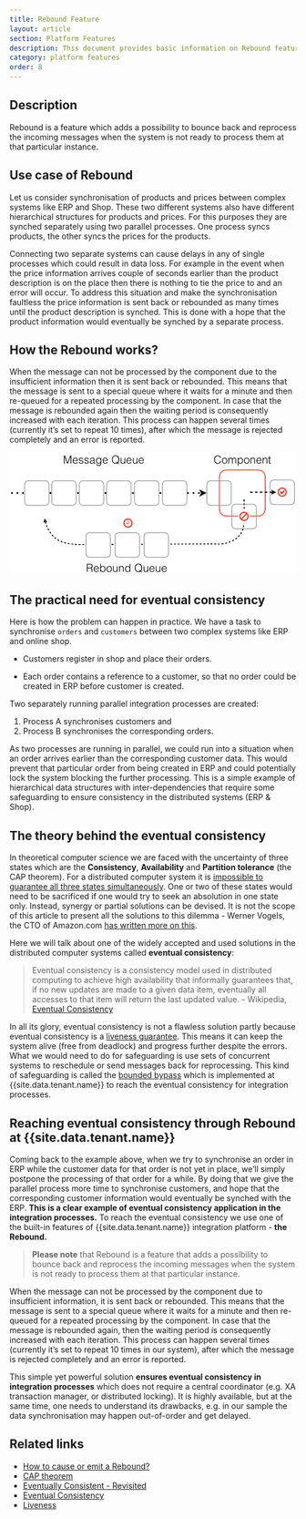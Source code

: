 ```yaml
---
title: Rebound Feature
layout: article
section: Platform Features
description: This document provides basic information on Rebound feature and which possibility it adds to bounce back and reprocess the incoming messages when the system is not ready to process them at that particular instance.
category: platform features
order: 8
---
```


## Description

Rebound is a feature which adds a possibility to bounce back and reprocess the incoming messages when the system is not ready to process them at that particular instance.

## Use case of Rebound

Let us consider synchronisation of products and prices between complex systems like ERP and Shop. These two different systems also have different hierarchical structures for products and prices. For this purposes they are synched separately using two parallel processes. One process syncs products, the other syncs the prices for the products.

Connecting two separate systems can cause delays in any of single processes which could result in data loss. For example in the event when the price information arrives couple of seconds earlier than the product description is on the place then there is nothing to tie the price to and an error will occur. To address this situation and make the synchronisation faultless the price information is sent back or rebounded as many times until the product description is synched. This is done with a hope that the product information would eventually be synched by a separate process.

## How the Rebound works?

When the message can not be processed by the component due to the insufficient information then it is sent back or rebounded. This means that the message is sent to a special queue where it waits for a minute and then re-queued for a repeated processing by the component. In case that the message is rebounded again then the waiting period is consequently increased with each iteration. This process can happen several times (currently it’s set to repeat 10 times), after which the message is rejected completely and an error is reported.

![Rebound-schematics](/assets/img/rebound/rebound-schematics.png)

## The practical need for eventual consistency

Here is how the problem can happen in practice. We have a task to synchronise `orders` and `customers` between two complex systems like ERP and online shop.

  * Customers register in shop and place their orders.

  * Each order contains a reference to a customer, so that no order could be created in ERP before customer is created.

Two separately running parallel integration processes are created:

  1. Process A synchronises customers and
  2. Process B synchronises the corresponding orders.

As two processes are running in parallel, we could run into a situation when an order arrives earlier than the corresponding customer data. This would prevent that particular order from being created in ERP and could potentially lock the system blocking the further processing.
This is a simple example of hierarchical data structures with inter-dependencies that require some safeguarding to ensure consistency in the distributed systems (ERP & Shop).

## The theory behind the eventual consistency

In theoretical computer science we are faced with the uncertainty of three states which are the **Consistency**, **Availability** and **Partition tolerance** (the CAP theorem). For a distributed computer system it is [impossible to guarantee all three states simultaneously](https://en.wikipedia.org/wiki/CAP_theorem). One or two of these states would need to be sacrificed if one would try to seek an absolution in one state only. Instead, synergy or partial solutions can be devised. It is not the scope of this article to present all the solutions to this dilemma - Werner Vogels, the CTO of Amazon.com [has written more on this](https://www.allthingsdistributed.com/2008/12/eventually_consistent.html).

Here we will talk about one of the widely accepted and used solutions in the distributed computer systems called **eventual consistency**:

>Eventual consistency is a consistency model used in distributed computing to achieve high availability that informally guarantees that, if no new updates are made to a given data item, eventually all accesses to that item will return the last updated value.                                                                - Wikipedia, [Eventual Consistency](https://en.wikipedia.org/wiki/Eventual_consistency)

In all its glory, eventual consistency is not a flawless solution partly because eventual consistency is a [liveness guarantee](https://en.wikipedia.org/wiki/Liveness). This means it can keep the system alive (free from deadlock) and progress further despite the errors. What we would need to do for safeguarding is use sets of concurrent systems to reschedule or send messages back for reprocessing. This kind of safeguarding is called the [bounded bypass](https://en.wikipedia.org/wiki/Liveness) which is implemented at {{site.data.tenant.name}} to reach the eventual consistency for integration processes.

## Reaching eventual consistency through Rebound at {{site.data.tenant.name}}

Coming back to the example above, when we try to synchronise an order in ERP while the customer data for that order is not yet in place, we’ll simply postpone the processing of that order for a while. By doing that we give the parallel process more time to synchronise customers, and hope that the corresponding customer information would eventually be synched with the ERP. **This is a clear example of eventual consistency application in the integration processes.** To reach the eventual consistency we use one of the built-in features of {{site.data.tenant.name}} integration platform - **the Rebound.**

> **Please note** that Rebound is a feature that adds a possibility to bounce back and reprocess the incoming messages when the system is not ready to process them at that particular instance.

When the message can not be processed by the component due to insufficient information, it is sent back or rebounded. This means that the message is sent to a special queue where it waits for a minute and then re-queued for a repeated processing by the component. In case that the message is rebounded again, then the waiting period is consequently increased with each iteration. This process can happen several times (currently it’s set to repeat 10 times in our system), after which the message is rejected completely and an error is reported.

This simple yet powerful solution **ensures eventual consistency in integration processes** which does not require a central coordinator (e.g. XA transaction manager, or distributed locking). It is highly available, but at the same time, one needs to understand its drawbacks, e.g. in our sample the data synchronisation may happen out-of-order and get delayed.

## Related links

- [How to cause or emit a Rebound?](/guides/how-to-cause-or-emit-a-rebound)
- [CAP theorem](https://en.wikipedia.org/wiki/CAP_theorem)
- [Eventually Consistent - Revisited](https://www.allthingsdistributed.com/2008/12/eventually_consistent.html)
- [Eventual Consistency](https://en.wikipedia.org/wiki/Eventual_consistency)
- [Liveness](https://en.wikipedia.org/wiki/Liveness)

